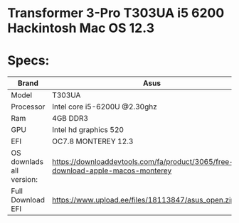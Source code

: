 # Transformer 3-Pro T303UA i5 6200 Hackintosh  Mac OS 12.3



# Specs:
| Brand | Asus |
| --- | --- |
| Model | T303UA |
| Processor | Intel core i5-6200U @2.30ghz|
| Ram | 4GB DDR3 |
| GPU | Intel hd graphics 520 |
|EFI| OC7.8 MONTEREY 12.3|
|OS downlads all version:|https://downloaddevtools.com/fa/product/3065/free-download-apple-macos-monterey|
|Full Download EFI|https://www.upload.ee/files/18113847/asus_open.zip.html|


